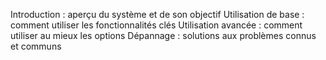 
Introduction : aperçu du système et de son objectif
Utilisation de base : comment utiliser les fonctionnalités clés
Utilisation avancée : comment utiliser au mieux les options
Dépannage : solutions aux problèmes connus et communs

